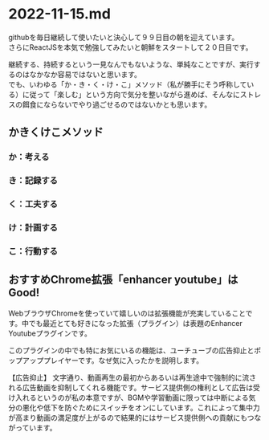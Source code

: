 # 2022-11-15.md

githubを毎日継続して使いたいと決心して９９日目の朝を迎えています。  
さらにReactJSを本気で勉強してみたいと朝鮮をスタートして２０日目です。　　

継続する、持続するという一見なんでもないような、単純なことですが、実行するのはなかなか容易ではないと思います。  
でも、いわゆる「か・き・く・け・こ」メソッド（私が勝手にそう呼称している）に従って「楽しむ」という方向で気分を整いながら進めば、そんなにストレスの餌食にならないでやり過ごせるのではないかとも思います。

## かきくけこメソッド

### か：考える

### き：記録する

### く：工夫する

### け：計画する

### こ：行動する

## おすすめChrome拡張「enhancer youtube」はGood!

WebブラウザChromeを使っていて嬉しいのは拡張機能が充実していることです。中でも最近とても好きになった拡張（プラグイン）は表題のEnhancer　Youtubeプラグインです。  

このプラグインの中でも特にお気にいるの機能は、ユーチューブの広告抑止とポップアッププレイヤーです。なぜ気に入ったかを説明します。

【広告抑止】 文字通り、動画再生の最初からあるいは再生途中で強制的に流される広告動画を抑制してくれる機能です。サービス提供側の権利として広告は受け入れるというのが私の本意ですが、BGMや学習動画に限っては中断による気分の悪化や低下を防ぐためにスイッチをオンにしています。これによって集中力が高まり動画の満足度が上がるので結果的にはサービス提供側への貢献にもつながっています。  


